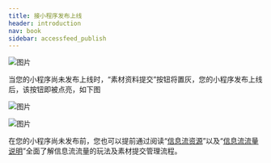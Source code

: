 ```yaml
---
title: 接小程序发布上线
header: introduction
nav: book
sidebar: accessfeed_publish
---
```





![图片](https://b.bdstatic.com/searchbox/icms/searchbox/img/introduction7.png) 

当您的小程序尚未发布上线时，“素材资料提交”按钮将置灰，您的小程序发布上线后，该按钮即被点亮，如下图



![图片](https://b.bdstatic.com/searchbox/icms/searchbox/img/introduction8.png) 



![图片](../../img/introduction/auditing/图4.png) 

在您的小程序尚未发布前，您也可以提前通过阅读“[信息流资源](https://smartprogram.baidu.com/docs/develop/serverapi/open_feed/#信息流物料提交简介/)”以及“[信息流流量说明](https://smartprogram.baidu.com/docs/introduction/feed/)”全面了解信息流流量的玩法及素材提交管理流程。